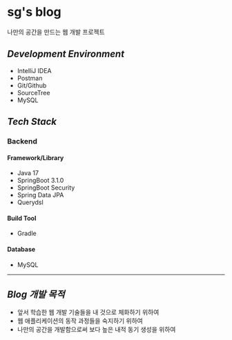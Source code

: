 # sg's blog   

나만의 공간을 만드는 웹 개발 프로젝트


## *Development Environment*   

- IntelliJ IDEA
- Postman
- Git/Github
- SourceTree
- MySQL

## *Tech Stack*   

### Backend  

#### Framework/Library   

- Java 17
- SpringBoot 3.1.0
- SpringBoot Security
- Spring Data JPA
- Querydsl

#### Build Tool   

- Gradle


#### Database   

- MySQL
***


## *Blog 개발 목적*   

- 앞서 학습한 웹 개발 기술들을 내 것으로 체화하기 위하여
- 웹 애플리케이션의 동작 과정들을 숙지하기 위하여
- 나만의 공간을 개발함으로써 보다 높은 내적 동기 생성을 위하여
